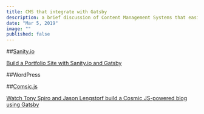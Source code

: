 ```yaml
---
title: CMS that integrate with Gatsby
description: a brief discussion of Content Management Systems that easily integrate with Gatsby
date: "Mar 5, 2019"
image: ""
published: false
---
```


##[Sanity.io](https://sanity.io)

[Build a Portfolio Site with Sanity.io and Gatsby](https://www.youtube.com/watch?v=SLGkyodumKI&list=PLz8Iz-Fnk_eTpvd49Sa77NiF8Uqq5Iykx&index=6&t=0s)

##WordPress

##[Comsic.js](https://cosmicjs.com)

[Watch Tony Spiro and Jason Lengstorf build a Cosmic JS-powered blog using Gatsby](https://www.youtube.com/watch?v=mGcAWs1xRnY&list=PLz8Iz-Fnk_eTpvd49Sa77NiF8Uqq5Iykx&index=9&t=0s)
